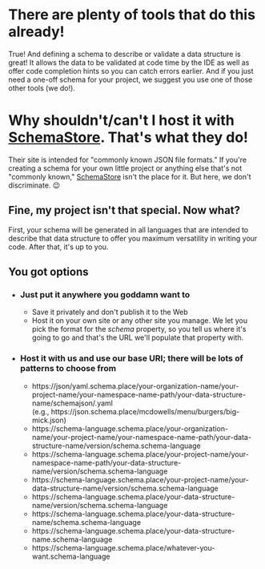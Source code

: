 # There are plenty of tools that do this already!
True!  And defining a schema to describe or validate a data structure is great!  It allows the data to be validated at code time by the IDE as well as offer code completion hints so you can catch errors earlier.  And if you just need a one-off schema for your project, we suggest you use one of those other tools \(we do\!\).

# Why shouldn't/can't I host it with [SchemaStore](https://www.schemastore.org).  That's what they do!
Their site is intended for "commonly known JSON file formats."  If you're creating a schema for your own little project or anything else that's not "commonly known," [SchemaStore](https://www.schemastore.org) isn't the place for it.  But here, we don't discriminate.  :wink:

## Fine, my project isn't that special.  Now what?
First, your schema will be generated in all languages that are intended to describe that data structure to offer you maximum versatility in writing your code.  After that, it's up to you.

## You got options

- ### Just put it anywhere you goddamn want to
  - Save it privately and don't publish it to the Web
  - Host it on your own site or any other site you manage.  We let you pick the format for the *schema* property, so you tell us where it's going to go and that's the URL we'll populate that property with.

- ### Host it with us and use our base URI; there will be lots of patterns to choose from
  - <span class="url-template">https://<span style='url-placeholder'>json/yaml</span>.schema.place/<span style='url-placeholder'>your-organization-name</span>/<span style='url-placeholder'>your-project-name</span>/<span style='url-placeholder'>your-namespace-name-path</span>/<span style='url-placeholder'>your-data-structure-name</span>/schema<span style='url-placeholder'>json/.yaml</span></span> <br/> (e.g., <span class="url-template">https&#8203;://json.schema.place/mcdowells/menu/burgers/big-mick.json</span>)
  - <span class="url-template">https://<span class="url-fragment">schema-language<span class="url-fragment">.schema.place/<span class="url-fragment">your-organization-name<span>/<span class="url-fragment">your-project-name<span>/<span class="url-fragment">your-namespace-name-path<span>/<span class="url-fragment">your-data-structure-name<span>/<span class="url-fragment">version<span>/schema<span/>.schema-language<span>
  - <span class="url-template">https://<span>schema-language<span>.schema.place/<span>your-project-name<span>/<span>your-namespace-name-path<span/>/<span>your-data-structure-name<span>/<span>version<span>/schema<span>.schema-language<span></span>
  - <span class="url-template">https://<span class="url-fragment">schema-language<span class="url-fragment">.schema.place/<span class="url-fragment">your-project-name<span>/<span>your-data-structure-name<span/>/<span>version<span>/schema<span>.schema-language<span></span>
  - <span class="url-template">https://<span class="url-fragment">schema-language<span class="url-fragment">.schema.place/<span class="url-fragment">your-data-structure-name<span>/<span>version<span>/schema</span>.schema-language<span></span>
  - <span class="url-template">https://<span class="url-fragment">schema-language<span class="url-fragment">.schema.place/<span class="url-fragment">your-data-structure-name<span>/schema<span>.schema-language</span></span>
  - <span class="url-template">https://<span class="url-fragment">schema-language<span class="url-fragment">.schema.place/<span class="url-fragment">your-data-structure-name<span><span>.schema-language</span></span>
  - <span class="url-template">https://<span class="url-fragment">schema-language<span class="url-fragment">.schema.place/<span class="url-fragment">whatever-you-want<span><span class="url-fragment">.schema-language<span></span>
